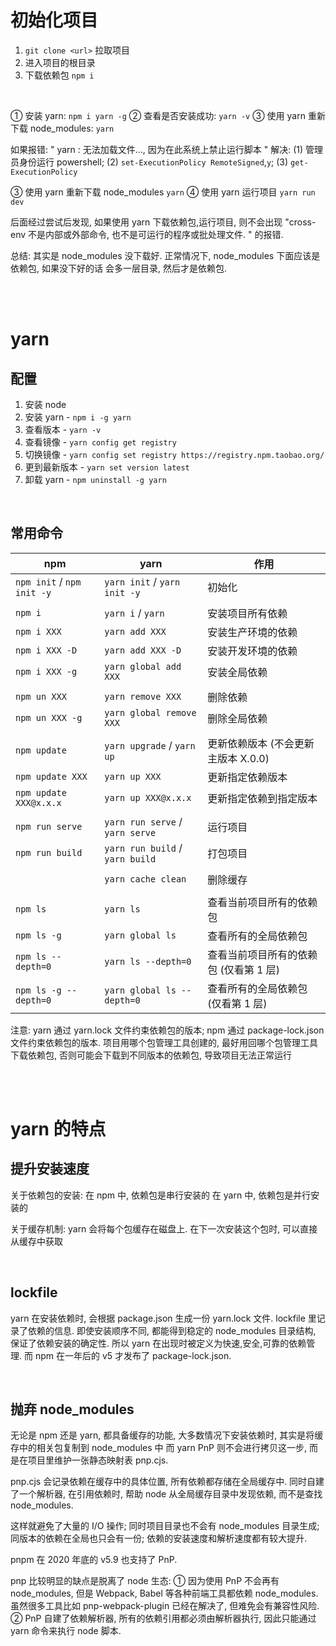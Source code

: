 # 初始化项目

1. `git clone <url>` 拉取项目
2. 进入项目的根目录
3. 下载依赖包 `npm i`

<br>

① 安装 yarn: `npm i yarn -g`
② 查看是否安装成功: `yarn -v`
③ 使用 yarn 重新下载 node_modules: `yarn`

如果报错: " yarn : 无法加载文件…, 因为在此系统上禁止运行脚本 "
解决: (1) 管理员身份运行 powershell; (2) `set-ExecutionPolicy RemoteSigned`,`y`; (3) `get-ExecutionPolicy`

③ 使用 yarn 重新下载 node_modules `yarn`
④ 使用 yarn 运行项目 `yarn run dev`

后面经过尝试后发现, 如果使用 yarn 下载依赖包,运行项目, 则不会出现 "cross-env 不是内部或外部命令, 也不是可运行的程序或批处理文件. " 的报错.

总结: 其实是 node_modules 没下载好.
正常情况下, node_modules 下面应该是依赖包, 如果没下好的话 会多一层目录, 然后才是依赖包.

<br><br>

# yarn

## 配置

1. 安装 node
2. 安装 yarn - `npm i -g yarn`
3. 查看版本 - `yarn -v`
4. 查看镜像 - `yarn config get registry`
5. 切换镜像 - `yarn config set registry https://registry.npm.taobao.org/`
6. 更到最新版本 - `yarn set version latest`
7. 卸载 yarn - `npm uninstall -g yarn`

<br>

## 常用命令

| npm                        | yarn                            | 作用                                   |
| -------------------------- | ------------------------------- | -------------------------------------- |
| `npm init` / `npm init -y` | `yarn init` / `yarn init -y`    | 初始化                                 |
|                            |                                 |                                        |
| `npm i`                    | `yarn i` / `yarn`               | 安装项目所有依赖                       |
| `npm i XXX`                | `yarn add XXX`                  | 安装生产环境的依赖                     |
| `npm i XXX -D`             | `yarn add XXX -D`               | 安装开发环境的依赖                     |
| `npm i XXX -g`             | `yarn global add XXX`           | 安装全局依赖                           |
|                            |                                 |                                        |
| `npm un XXX`               | `yarn remove XXX`               | 删除依赖                               |
| `npm un XXX -g`            | `yarn global remove XXX`        | 删除全局依赖                           |
|                            |                                 |                                        |
| `npm update`               | `yarn upgrade` / `yarn up`      | 更新依赖版本 (不会更新主版本 X.0.0)    |
| `npm update XXX`           | `yarn up XXX`                   | 更新指定依赖版本                       |
| `npm update XXX@x.x.x`     | `yarn up XXX@x.x.x`             | 更新指定依赖到指定版本                 |
|                            |                                 |                                        |
| `npm run serve`            | `yarn run serve` / `yarn serve` | 运行项目                               |
| `npm run build`            | `yarn run build` / `yarn build` | 打包项目                               |
|                            |                                 |                                        |
|                            | `yarn cache clean`              | 删除缓存                               |
|                            |                                 |                                        |
| `npm ls`                   | `yarn ls`                       | 查看当前项目所有的依赖包               |
| `npm ls -g`                | `yarn global ls`                | 查看所有的全局依赖包                   |
| `npm ls --depth=0`         | `yarn ls --depth=0`             | 查看当前项目所有的依赖包 (仅看第 1 层) |
| `npm ls -g --depth=0`      | `yarn global ls --depth=0`      | 查看所有的全局依赖包 (仅看第 1 层)     |

注意: yarn 通过 yarn.lock 文件约束依赖包的版本; npm 通过 package-lock.json 文件约束依赖包的版本. 项目用哪个包管理工具创建的, 最好用回哪个包管理工具下载依赖包, 否则可能会下载到不同版本的依赖包, 导致项目无法正常运行

<br><br>

# yarn 的特点

## 提升安装速度

关于依赖包的安装:
在 npm 中, 依赖包是串行安装的
在 yarn 中, 依赖包是并行安装的

关于缓存机制:
yarn 会将每个包缓存在磁盘上. 在下一次安装这个包时, 可以直接从缓存中获取

<br>

## lockfile

yarn 在安装依赖时, 会根据 package.json 生成一份 yarn.lock 文件. lockfile 里记录了依赖的信息. 即使安装顺序不同, 都能得到稳定的 node_modules 目录结构, 保证了依赖安装的确定性. 所以 yarn 在出现时被定义为快速,安全,可靠的依赖管理. 而 npm 在一年后的 v5 才发布了 package-lock.json.

<br>

## 抛弃 node_modules

无论是 npm 还是 yarn, 都具备缓存的功能, 大多数情况下安装依赖时, 其实是将缓存中的相关包复制到 node_modules 中
而 yarn PnP 则不会进行拷贝这一步, 而是在项目里维护一张静态映射表 pnp.cjs.

pnp.cjs 会记录依赖在缓存中的具体位置, 所有依赖都存储在全局缓存中. 同时自建了一个解析器, 在引用依赖时, 帮助 node 从全局缓存目录中发现依赖, 而不是查找 node_modules.

这样就避免了大量的 I/O 操作; 同时项目目录也不会有 node_modules 目录生成; 同版本的依赖在全局也只会有一份;
依赖的安装速度和解析速度都有较大提升.

pnpm 在 2020 年底的 v5.9 也支持了 PnP.

pnp 比较明显的缺点是脱离了 node 生态:
① 因为使用 PnP 不会再有 node_modules, 但是 Webpack, Babel 等各种前端工具都依赖 node_modules. 虽然很多工具比如 pnp-webpack-plugin 已经在解决了, 但难免会有兼容性风险.
② PnP 自建了依赖解析器, 所有的依赖引用都必须由解析器执行, 因此只能通过 yarn 命令来执行 node 脚本.

<br>

